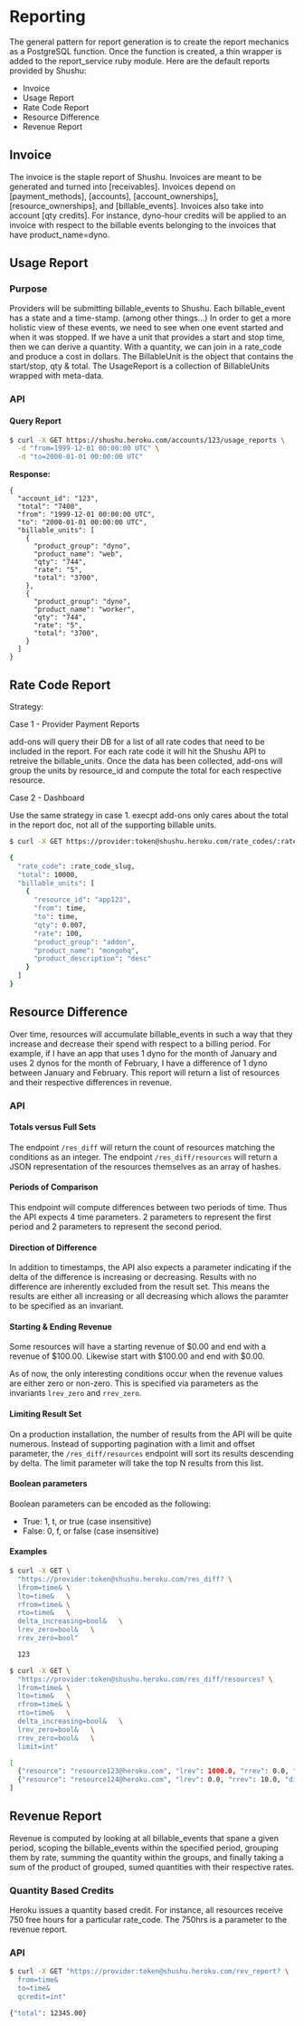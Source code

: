# Reporting

The general pattern for report generation is to create the report mechanics
as a PostgreSQL function. Once the function is created, a thin wrapper is added
to the report_service ruby module. Here are the default reports provided by Shushu:

* Invoice
* Usage Report
* Rate Code Report
* Resource Difference
* Revenue Report

## Invoice

The invoice is the staple report of Shushu. Invoices are meant to be generated
and turned into [receivables]. Invoices depend on [payment_methods], [accounts],
[account_ownerships], [resource_ownerships], and [billable_events]. Invoices
also take into account [qty credits]. For instance, dyno-hour credits will be
applied to an invoice with respect to the billable events belonging to the
invoices that have product_name=dyno.

## Usage Report

### Purpose

Providers will be submitting billable_events to Shushu. Each billable_event has
a state and a time-stamp. (among other things...) In order to get a more holistic
view of these events, we need to see when one event started and when it was
stopped. If we have a unit that provides a start and stop time, then we can
derive a quantity. With a quantity, we can join in a rate_code and produce a
cost in dollars. The BillableUnit is the object that contains the start/stop,
qty & total. The UsageReport is a collection of BillableUnits wrapped with
meta-data.

### API

#### Query Report

```bash
$ curl -X GET https://shushu.heroku.com/accounts/123/usage_reports \
  -d "from=1999-12-01 00:00:00 UTC" \
  -d "to=2000-01-01 00:00:00 UTC"
```

**Response:**

```
{
  "account_id": "123",
  "total": "7400",
  "from": "1999-12-01 00:00:00 UTC",
  "to": "2000-01-01 00:00:00 UTC",
  "billable_units": [
    {
      "product_group": "dyno",
      "product_name": "web",
      "qty": "744",
      "rate": "5",
      "total": "3700",
    },
    {
      "product_group": "dyno",
      "product_name": "worker",
      "qty": "744",
      "rate": "5",
      "total": "3700",
    }
  ]
}
```

## Rate Code Report

Strategy:

Case 1 - Provider Payment Reports

add-ons will query their DB for a list of all rate codes that need to
be included in the report. For each rate code it will hit the Shushu
API to retreive the billable_units. Once the data has been collected,
add-ons will group the units by resource_id and compute the total for each
respective resource.

Case 2 - Dashboard

Use the same strategy in case 1. execpt add-ons only cares about the total in
the report doc, not all of the supporting billable units.

```bash
$ curl -X GET https://provider:token@shushu.heroku.com/rate_codes/:rate_code_slug/billable_units?from=time&to=time

{
  "rate_code": :rate_code_slug,
  "total": 10000,
  "billable_units": [
    {
      "resource_id": "app123",
      "from": time,
      "to": time,
      "qty": 0.007,
      "rate": 100,
      "product_group": "addon",
      "product_name": "mongohq",
      "product_description": "desc"
    }
  ]
}
```

## Resource Difference

Over time, resources will accumulate billable_events in such a way that
they increase and decrease their spend with respect to a billing period. For
example, if I have an app that uses 1 dyno for the month of January and uses
2 dynos for the month of February, I have a difference of 1 dyno between January
and February. This report will return a list of resources and their
respective differences in revenue.

### API

#### Totals versus Full Sets

The endpoint `/res_diff` will return the count of resources matching
the conditions as an integer.
The endpoint `/res_diff/resources` will return a JSON representation
of the resources themselves as an array of hashes.  

#### Periods of Comparison

This endpoint will compute differences between two periods of time. Thus the API
expects 4 time parameters. 2 parameters to represent the first period and 2
parameters to represent the second period.

#### Direction of Difference

In addition to timestamps, the API also
expects a parameter indicating if the delta of the difference is increasing or decreasing. 
Results with no difference are inherently excluded from the result set.  This
means the results are either all increasing or all decreasing which allows the
paramter to be specified as an invariant.

#### Starting & Ending Revenue

Some resources will have a starting revenue of $0.00 and end with a
revenue of $100.00. Likewise start with $100.00 and end with $0.00.

As of now, the only interesting conditions occur when the revenue values are 
either zero or non-zero.  This is specified via parameters as the invariants 
`lrev_zero` and `rrev_zero`.

#### Limiting Result Set

On a production installation, the number of results from the API
will be quite numerous.  Instead of supporting pagination with a limit
and offset parameter, the `/res_diff/resources` endpoint will sort 
its results descending by delta.  The limit parameter will take the
top N results from this list.  

#### Boolean parameters

Boolean parameters can be encoded as the following:

* True: 1, t, or true (case insensitive)
* False: 0, f, or false (case insensitive)

#### Examples

```bash
$ curl -X GET \
  "https://provider:token@shushu.heroku.com/res_diff? \
  lfrom=time& \
  lto=time&   \
  rfrom=time& \
  rto=time&   \
  delta_increasing=bool&   \
  lrev_zero=bool&   \
  rrev_zero=bool"

  123

$ curl -X GET \
  "https://provider:token@shushu.heroku.com/res_diff/resources? \
  lfrom=time& \
  lto=time&   \
  rfrom=time& \
  rto=time&   \
  delta_increasing=bool&   \
  lrev_zero=bool&   \
  rrev_zero=bool&   \
  limit=int"

[
  {"resource": "resource123@heroku.com", "lrev": 1000.0, "rrev": 0.0, "diff": -1000.0},
  {"resource": "resource124@heroku.com", "lrev": 0.0, "rrev": 10.0, "diff": 10.0}
]
```

## Revenue Report

Revenue is computed by looking at all billable_events that spane a given period,
scoping the billable_events within the specified period, grouping them by rate,
summing the quantity within the groups, and finally taking a sum of the product
of grouped, sumed quantities with their respective rates.

### Quantity Based Credits

Heroku issues a quantity based credit. For instance, all resources receive
750 free hours for a particular rate_code. The 750hrs is a parameter to the
revenue report.

### API

```bash
$ curl -X GET "https://provider:token@shushu.heroku.com/rev_report? \
  from=time&
  to=time&
  qcredit=int"

{"total": 12345.00}
```
